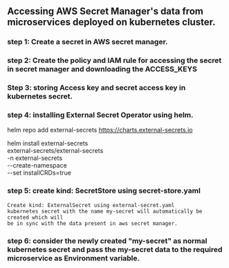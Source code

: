 ## Accessing AWS Secret Manager's data from microservices deployed on kubernetes cluster.

### step 1: Create a secret in AWS secret manager.
 
        


### step 2: Create the policy and IAM rule for accessing the secret in secret manager and downloading the ACCESS_KEYS
 



### Step 3: storing Access key and secret access key in kubernetes secret.
          
### step 4: installing External Secret Operator using helm.


helm repo add external-secrets https://charts.external-secrets.io

helm install external-secrets \
   external-secrets/external-secrets \
    -n external-secrets \
    --create-namespace \
   --set installCRDs=true
        
### step 5: create kind: SecretStore using secret-store.yaml
    Create kind: ExternalSecret using external-secret.yaml
    kubernetes secret with the name my-secret will automatically be created which will
    be in sync with the data present in aws secret manager.
        
### step 6: consider the newly created "my-secret" as normal kubernetes secret and pass the my-secret data to the required microservice as Environment variable.
